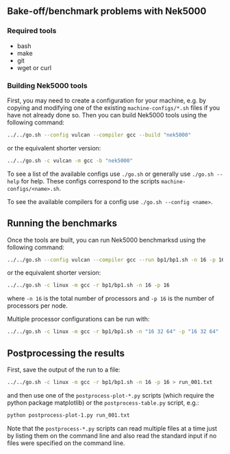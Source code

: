 ## Bake-off/benchmark problems with Nek5000

### Required tools

* bash
* make
* git
* wget or curl

### Building Nek5000 tools

First, you may need to create a configuration for your machine, e.g. by 
copying and modifying one of the existing `machine-configs/*.sh` files 
if you have not already done so. Then you can build Nek5000 tools using 
the following command:

```sh
../../go.sh --config vulcan --compiler gcc --build "nek5000"
```

or the equivalent shorter version:

```sh
../../go.sh -c vulcan -m gcc -b "nek5000"
```

To see a list of the available configs use `./go.sh` or generally use
`./go.sh --help` for help. These configs correspond to the scripts
`machine-configs/<name>.sh`.

To see the available compilers for a config use `./go.sh --config <name>`.

## Running the benchmarks

Once the tools are built, you can run Nek5000 benchmarksd using the 
following command:

```sh
../../go.sh --config vulcan --compiler gcc --run bp1/bp1.sh -n 16 -p 16
```

or the equivalent shorter version:

```sh
../../go.sh -c linux -m gcc -r bp1/bp1.sh -n 16 -p 16
```

where `-n 16` is the total number of processors and `-p 16` is the 
number of processors per node.

Multiple processor configurations can be run with:

```sh
../../go.sh -c linux -m gcc -r bp1/bp1.sh -n "16 32 64" -p "16 32 64"
```

## Postprocessing the results

First, save the output of the run to a file:

```sh
../../go.sh -c linux -m gcc -r bp1/bp1.sh -n 16 -p 16 > run_001.txt
```

and then use one of the `postprocess-plot-*.py` scripts (which require
the python package matplotlib) or the `postprocess-table.py` script, e.g.:

```sh
python postprocess-plot-1.py run_001.txt
```

Note that the `postprocess-*.py` scripts can read multiple files at a 
time just by listing them on the command line and also read the standard 
input if no files were specified on the command line.

